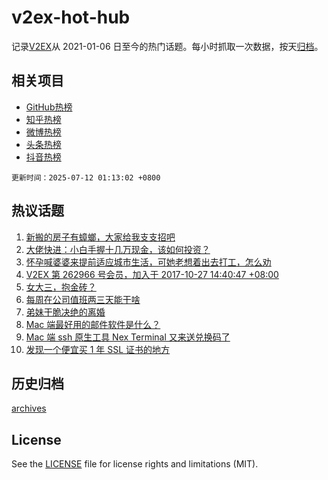 # v2ex-hot-hub

 记录[V2EX](https://www.v2ex.com/)从 2021-01-06 日至今的热门话题。每小时抓取一次数据，按天[归档](archives)。
 
 ## 相关项目

- [GitHub热榜](https://github.com/lonnyzhang423/github-hot-hub)
- [知乎热榜](https://github.com/lonnyzhang423/zhihu-hot-hub)
- [微博热榜](https://github.com/lonnyzhang423/weibo-hot-hub)
- [头条热榜](https://github.com/lonnyzhang423/toutiao-hot-hub)
- [抖音热榜](https://github.com/lonnyzhang423/douyin-hot-hub)


 `更新时间：2025-07-12 01:13:02 +0800`

## 热议话题

1. [新搬的房子有蟑螂，大家给我支支招吧](https://www.v2ex.com/t/1144467)
1. [大佬快进：小白手握十几万现金，该如何投资？](https://www.v2ex.com/t/1144520)
1. [怀孕喊婆婆来提前适应城市生活，可她老想着出去打工，怎么劝](https://www.v2ex.com/t/1144497)
1. [V2EX 第 262966 号会员，加入于 2017-10-27 14:40:47 +08:00](https://www.v2ex.com/t/1144478)
1. [女大三，抱金砖？](https://www.v2ex.com/t/1144469)
1. [每周在公司值班两三天能干啥](https://www.v2ex.com/t/1144439)
1. [弟妹干脆决绝的离婚](https://www.v2ex.com/t/1144632)
1. [Mac 端最好用的邮件软件是什么？](https://www.v2ex.com/t/1144442)
1. [Mac 端 ssh 原生工具 Nex Terminal 又来送兑换码了](https://www.v2ex.com/t/1144523)
1. [发现一个便宜买 1 年 SSL 证书的地方](https://www.v2ex.com/t/1144542)

## 历史归档

[archives](archives)

## License

See the [LICENSE](LICENSE) file for license rights and limitations (MIT).
